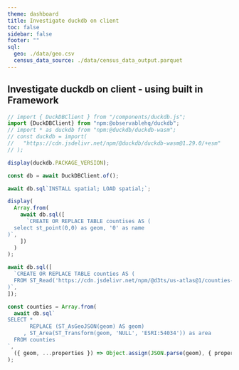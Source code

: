 ```yaml
---
theme: dashboard
title: Investigate duckdb on client
toc: false
sidebar: false
footer: ""
sql:
  geo: ./data/geo.csv
  census_data_source: ./data/census_data_output.parquet
---
```


<!-- ------------------ # Imports ------------------  -->

## Investigate duckdb on client - using built in Framework

```js
// import { DuckDBClient } from "/components/duckdb.js";
import {DuckDBClient} from "npm:@observablehq/duckdb";
// import * as duckdb from "npm:@duckdb/duckdb-wasm";
// const duckdb = import(
//   "https://cdn.jsdelivr.net/npm/@duckdb/duckdb-wasm@1.29.0/+esm"
// );
```

```js
display(duckdb.PACKAGE_VERSION);
```

```js
const db = await DuckDBClient.of();

await db.sql`INSTALL spatial; LOAD spatial;`;
```

```js
display(
  Array.from(
    await db.sql([
      `CREATE OR REPLACE TABLE countises AS (
  select st_point(0,0) as geom, '0' as name
)`,
    ])
  )
);
```

```js
await db.sql([
  `CREATE OR REPLACE TABLE counties AS (
  FROM ST_Read('https://cdn.jsdelivr.net/npm/@d3ts/us-atlas@1/counties-10m.json')
)`,
]);
```

```js
const counties = Array.from(
  await db.sql`
SELECT *
       REPLACE (ST_AsGeoJSON(geom) AS geom)
     , ST_Area(ST_Transform(geom, 'NULL', 'ESRI:54034')) as area
  FROM counties
`,
  ({ geom, ...properties }) => Object.assign(JSON.parse(geom), { properties })
);
```
